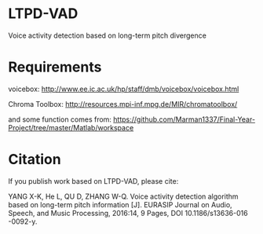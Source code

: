 # LTPD-VAD
Voice activity detection based on long-term pitch divergence 

# Requirements

voicebox: http://www.ee.ic.ac.uk/hp/staff/dmb/voicebox/voicebox.html

Chroma Toolbox: http://resources.mpi-inf.mpg.de/MIR/chromatoolbox/

and some function comes from: https://github.com/Marman1337/Final-Year-Project/tree/master/Matlab/workspace


# Citation
If you publish work based on LTPD-VAD, please cite:

YANG X-K, He L, QU D, ZHANG W-Q. Voice activity detection algorithm based on long-term pitch information [J]. EURASIP Journal on Audio, Speech, and Music Processing, 2016:14, 9 Pages, DOI 10.1186/s13636-016 -0092-y.


